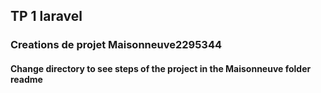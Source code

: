 ## TP 1 laravel

### Creations de projet Maisonneuve2295344


#### Change directory to see steps of the project in the Maisonneuve folder readme